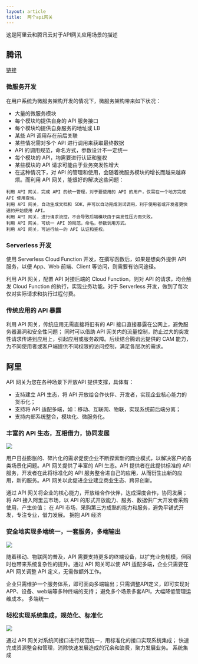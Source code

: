 ```yaml
---
layout: article
title:  两个api网关
---
```

这是阿里云和腾讯云对于API网关应用场景的描述


## 腾讯

[链接](https://cloud.tencent.com/document/product/628/11764)

### 微服务开发
在用户系统为微服务架构开发的情况下，微服务架构带来如下状况：

- 大量的微服务模块
- 每个模块均提供自身的 API 服务接口
- 每个模块均提供自身服务的地址或 LB
- 某些 API 调用存在前后关联
- 某些情况需对多个 API 进行调用来获取最终数据
- API 的调用规范，命名方式，参数设计不一定统一
- 每个模块的 API，均需要进行认证和鉴权
- 某些模块的 API 请求可能由于业务突发性增大
- 在这种情况下，对 API 的管理和使用，会随着微服务模块的增长而越来越麻烦。而利用 API 网关，能很好的解决这些问题：

```
利用 API 网关，完成 API 的统一管理，对于要使用的 API 的用户，仅需在一个地方完成 API 使用查询。
利用 API 网关，自动生成文档和 SDK，并可以自动完成测试调用，利于使用者或开发者更快速的开始使用 API。
利用 API 网关，进行请求流控，不会导致后端模块由于突发性压力而失败。
利用 API 网关，可统一 API 的规范，命名，参数调用方式。
利用 API 网关，可进行统一的 API 认证和鉴权。
```

### Serverless 开发

使用 Serverless Cloud Function 开发，在撰写函数后，如果是想向外提供 API 服务，以便 App、Web 前端、Client 等访问，则需要有访问途径。

利用 API 网关，配置 API 对接后端的 Cloud Function，则对 API 的请求，均会触发 Cloud Function 的执行，实现业务功能。对于 Serverless 开发，做到了每次仅对实际请求和执行过程付费。

### 传统应用的 API 暴露

利用 API 网关，传统应用无需直接将旧有的 API 接口直接暴露在公网上，避免服务器漏洞和安全性问题；
同时可以借助 API 网关内的流量控制，防止过大的突发性请求传递到应用上，引起应用或服务故障。后续结合腾讯云提供的 CAM 能力，为不同使用者或客户端提供不同权限的访问控制，满足各层次的需求。



## 阿里

API 网关为您在各种场景下开放API 提供支撑，具体有：

- 支持建立 API 生态，将 API 开放给合作伙伴、开发者，实现企业核心能力的货币化；
- 支持将 API 适配多端，如：移动、互联网、物联，实现系统前后端分离；
- 支持内部系统整合，模块化、微服务化。

### 丰富的 API 生态，互相借力，协同发展

![](http://docs-aliyun.cn-hangzhou.oss.aliyun-inc.com/assets/pic/29468/cn_zh/1484724886634/%E5%9C%BA%E6%99%AF1%E6%8B%A5%E6%8A%B1API%E7%BB%8F%E6%B5%8E-559-287%EF%BC%882x%EF%BC%89.jpg)

用户日益膨胀的、碎片化的需求促使企业不断探索新的商业模式，以解决客户的各类场景化问题。API 网关提供了丰富的 API 生态。API 提供者在此提供标准的 API 服务，开发者在此将标准化的 API 服务整合进自己的应用，从而衍生出新的应用，新的服务。API 网关以此促进企业建立商业生态、跨界创新。

通过 API 网关将企业的核心能力，开放给合作伙伴，达成深度合作，协同发展；
将 API 接入阿里云市场，以 API 的形式开放能力、服务、数据供广大开发者采购使用，产生价值；
在 API 市场，采购第三方成熟的能力和服务，避免平铺式开发，专注专业，借力发展。
拥抱 API 经济

### 安全地实现多端统一，一套服务，多端输出

![](http://docs-aliyun.cn-hangzhou.oss.aliyun-inc.com/assets/pic/29468/cn_zh/1484724903237/%E5%9C%BA%E6%99%AF3%E5%A4%9A%E7%AB%AF%E7%BB%9F%E4%B8%80.jpg)

随着移动、物联网的普及，API 需要支持更多的终端设备，以扩充业务规模，但同时也带来系统复杂性的提升。通过 API 网关可以使 API 适配多端，企业只需要在 API 网关调整 API 定义，无需做额外工作。

企业只需维护一个服务体系，即可面向多端输出；只需调整API定义，即可实现对APP、设备、web端等多种终端的支持；
避免多个场景多套API，大幅降低管理运维成本。
多端统一

### 轻松实现系统集成，规范化、标准化

![](http://docs-aliyun.cn-hangzhou.oss.aliyun-inc.com/assets/pic/29468/cn_zh/1484724916639/%E5%9C%BA%E6%99%AF4%E7%B3%BB%E7%BB%9F%E9%9B%86%E6%88%90.jpg)

通过 API 网关对系统间接口进行规范统一，用标准化的接口实现系统集成；
快速完成资源整合和管理，消除快速发展造成的冗余和浪费，聚力发展业务。
系统集成